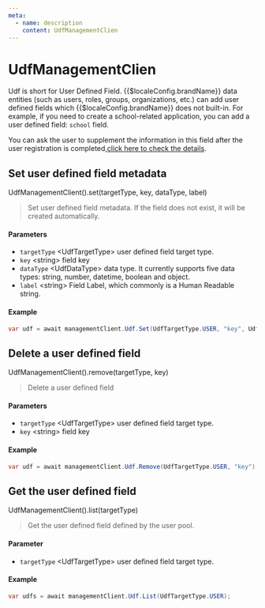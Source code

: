 ```yaml
---
meta:
  - name: description
    content: UdfManagementClien
---
```


# UdfManagementClien

<LastUpdated/>

Udf is short for User Defined Field. {{$localeConfig.brandName}} data entities (such as users, roles, groups, organizations, etc.) can add user defined fields which {{$localeConfig.brandName}} does not built-in. For example, if you need to create a school-related application, you can add a user defined field: `school` field.

You can ask the user to supplement the information in this field after the user registration is completed,[click here to check the details](/guides/authentication/extensibility/user-defined-field.md).

## Set user defined field metadata

UdfManagementClient().set(targetType, key, dataType, label)

> Set user defined field metadata. If the field does not exist, it will be created automatically.

#### Parameters

- `targetType` \<UdfTargetType\> user defined field target type.
- `key` \<string\> field key
- `dataType` \<UdfDataType\> data type. It currently supports five data types: string, number, datetime, boolean and object. 
- `label` \<string\> Field Label, which commonly is a Human Readable string.

#### Example

```csharp
var udf = await managementClient.Udf.Set(UdfTargetType.USER, "key", UdfDataType.STRING, "label");
```

## Delete a user defined field

UdfManagementClient().remove(targetType, key)

> Delete a user defined field

#### Parameters

- `targetType` \<UdfTargetType\> user defined field target type.
- `key` \<string\> field key

#### Example

```csharp
var udf = await managementClient.Udf.Remove(UdfTargetType.USER, "key");
```

## Get the user defined field

UdfManagementClient().list(targetType)

> Get the user defined field defined by the user pool.

#### Parameter

- `targetType` \<UdfTargetType\> user defined field target type.

#### Example

```csharp
var udfs = await managementClient.Udf.List(UdfTargetType.USER);
```
